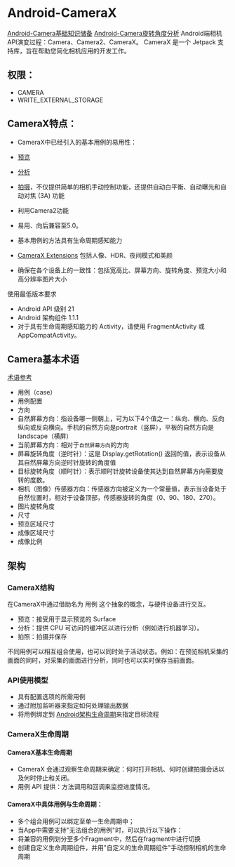 # Android-CameraX

[Android-Camera基础知识储备](https://www.jianshu.com/p/f8d0d1467584)
[Android-Camera旋转角度分析](https://www.jianshu.com/p/3ba0dee1732f?utm_source=desktop)
Android端相机API演变过程：Camera、Camera2、CameraX。
CameraX 是一个 Jetpack 支持库，旨在帮助您简化相机应用的开发工作。

## 权限：
 
  - CAMERA
  - WRITE_EXTERNAL_STORAGE
  
## CameraX特点：

 - CameraX中已经引入的基本用例的易用性：
  - [预览](https://developer.android.com/training/camerax/preview)
  - [分析](https://developer.android.com/training/camerax/analyze)
  - [拍摄](https://developer.android.com/training/camerax/take-photo)，不仅提供简单的相机手动控制功能，还提供自动白平衡、自动曝光和自动对焦 (3A) 功能
   
 - 利用Camera2功能
 - 易用、向后兼容至5.0。
 - 基本用例的方法具有生命周期感知能力
 - [CameraX Extensions](https://developer.android.com/training/camerax/vendor-extensions) 包括人像、HDR、夜间模式和美颜
 - 确保在各个设备上的一致性：包括宽高比、屏幕方向、旋转角度、预览大小和高分辨率图片大小
 
  
 使用最低版本要求
 
  - Android API 级别 21
  - Android 架构组件 1.1.1
  - 对于具有生命周期感知能力的 Activity，请使用 FragmentActivity 或 AppCompatActivity。
 
## Camera基本术语
 
 [术语参考](https://developer.android.com/training/camerax/orientation-rotation)
 
 - 用例（case）
 - 用例配置
 - 方向
  - 自然屏幕方向：指设备哪一侧朝上，可为以下4个值之一：纵向、横向、反向纵向或反向横向。手机的自然方向是portrait（竖屏），平板的自然方向是landscape（横屏）
  - 当前屏幕方向：相对于`自然屏幕方向`的方向
  - 屏幕旋转角度（逆时针）：这是 Display.getRotation() 返回的值，表示设备从其自然屏幕方向逆时针旋转的角度值
  - 目标旋转角度（顺时针）：表示顺时针旋转设备使其达到自然屏幕方向需要旋转的度数。
  - 相机（图像）传感器方向：传感器方向被定义为一个常量值，表示当设备处于自然位置时，相对于设备顶部，传感器旋转的角度（0、90、180、270）。
  - 图片旋转角度
 - 尺寸
  - 预览区域尺寸
  - 成像区域尺寸
 - 成像比例


## 架构

### CameraX结构
   
  在CameraX中通过借助名为 用例 这个抽象的概念，与硬件设备进行交互。
  
  - 预览：接受用于显示预览的 Surface
  - 分析：提供 CPU 可访问的缓冲区以进行分析（例如进行机器学习）。
  - 拍照：拍摄并保存
  
不同用例可以相互组合使用，也可以同时处于活动状态。例如：在预览相机采集的画面的同时，对采集的画面进行分析，同时也可以实时保存当前画面。

### API使用模型

 - 具有配置选项的所需用例
 - 通过附加监听器来指定如何处理输出数据
 - 将用例绑定到 [Android架构生命周期](https://developer.android.com/topic/libraries/architecture)来指定目标流程
 
### CameraX生命周期

#### CameraX基本生命周期

 - CameraX 会通过观察生命周期来确定：何时打开相机、何时创建拍摄会话以及何时停止和关闭。
 - 用例 API 提供：方法调用和回调来监控进度情况。
   
#### CameraX中具体用例与生命周期：
 
 - 多个组合用例可以绑定至单一生命周期中；
 - 当App中需要支持"无法组合的用例"时，可以执行以下操作：
  - 将兼容的用例划分至多个Fragment中，然后在fragment中进行切换
  - 创建自定义生命周期组件，并用"自定义的生命周期组件"手动控制相机的生命周期
